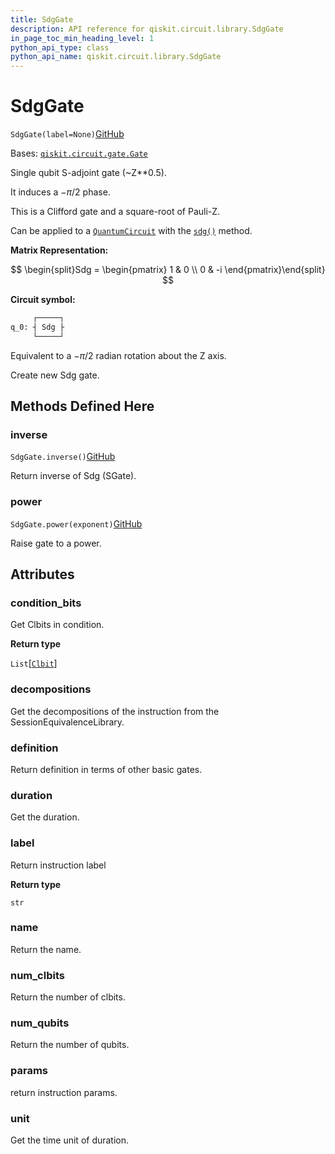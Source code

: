 ```yaml
---
title: SdgGate
description: API reference for qiskit.circuit.library.SdgGate
in_page_toc_min_heading_level: 1
python_api_type: class
python_api_name: qiskit.circuit.library.SdgGate
---
```


# SdgGate

<span id="qiskit.circuit.library.SdgGate" />

`SdgGate(label=None)`[GitHub](https://github.com/qiskit/qiskit/tree/stable/0.41/qiskit/circuit/library/standard_gates/s.py "view source code")

Bases: [`qiskit.circuit.gate.Gate`](qiskit.circuit.Gate "qiskit.circuit.gate.Gate")

Single qubit S-adjoint gate (\~Z\*\*0.5).

It induces a $-\pi/2$ phase.

This is a Clifford gate and a square-root of Pauli-Z.

Can be applied to a [`QuantumCircuit`](qiskit.circuit.QuantumCircuit "qiskit.circuit.QuantumCircuit") with the [`sdg()`](qiskit.circuit.QuantumCircuit#sdg "qiskit.circuit.QuantumCircuit.sdg") method.

**Matrix Representation:**

$$
\begin{split}Sdg = \begin{pmatrix}
        1 & 0 \\
        0 & -i
    \end{pmatrix}\end{split}
$$

**Circuit symbol:**

```python
     ┌─────┐
q_0: ┤ Sdg ├
     └─────┘
```

Equivalent to a $-\pi/2$ radian rotation about the Z axis.

Create new Sdg gate.

## Methods Defined Here

### inverse

<span id="qiskit.circuit.library.SdgGate.inverse" />

`SdgGate.inverse()`[GitHub](https://github.com/qiskit/qiskit/tree/stable/0.41/qiskit/circuit/library/standard_gates/s.py "view source code")

Return inverse of Sdg (SGate).

### power

<span id="qiskit.circuit.library.SdgGate.power" />

`SdgGate.power(exponent)`[GitHub](https://github.com/qiskit/qiskit/tree/stable/0.41/qiskit/circuit/library/standard_gates/s.py "view source code")

Raise gate to a power.

## Attributes

<span id="qiskit.circuit.library.SdgGate.condition_bits" />

### condition\_bits

Get Clbits in condition.

**Return type**

`List`\[[`Clbit`](qiskit.circuit.Clbit "qiskit.circuit.classicalregister.Clbit")]

<span id="qiskit.circuit.library.SdgGate.decompositions" />

### decompositions

Get the decompositions of the instruction from the SessionEquivalenceLibrary.

<span id="qiskit.circuit.library.SdgGate.definition" />

### definition

Return definition in terms of other basic gates.

<span id="qiskit.circuit.library.SdgGate.duration" />

### duration

Get the duration.

<span id="qiskit.circuit.library.SdgGate.label" />

### label

Return instruction label

**Return type**

`str`

<span id="qiskit.circuit.library.SdgGate.name" />

### name

Return the name.

<span id="qiskit.circuit.library.SdgGate.num_clbits" />

### num\_clbits

Return the number of clbits.

<span id="qiskit.circuit.library.SdgGate.num_qubits" />

### num\_qubits

Return the number of qubits.

<span id="qiskit.circuit.library.SdgGate.params" />

### params

return instruction params.

<span id="qiskit.circuit.library.SdgGate.unit" />

### unit

Get the time unit of duration.

